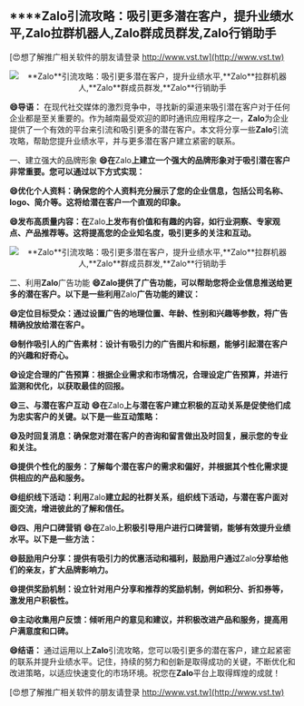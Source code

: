 ## ****Zalo**引流攻略：吸引更多潜在客户，提升业绩水平,**Zalo**拉群机器人,**Zalo**群成员群发,**Zalo**行销助手**

[😍想了解推广相关软件的朋友请登录 http://www.vst.tw](http://www.vst.tw)

 <center><img src="https://vst.tw/MP4/tuiguang/png/6.png" alt="**Zalo**引流攻略：吸引更多潜在客户，提升业绩水平,**Zalo**拉群机器人,**Zalo**群成员群发,**Zalo**行销助手"></center>

**😄导语：**
在现代社交媒体的激烈竞争中，寻找新的渠道来吸引潜在客户对于任何企业都是至关重要的。作为越南最受欢迎的即时通讯应用程序之一，**Zalo**为企业提供了一个有效的平台来引流和吸引更多的潜在客户。本文将分享一些**Zalo**引流攻略，帮助您提升业绩水平，并与更多潜在客户建立紧密的联系。

一、建立强大的品牌形象
**😄在**Zalo**上建立一个强大的品牌形象对于吸引潜在客户非常重要。您可以通过以下方式实现：**

**😄优化个人资料：确保您的个人资料充分展示了您的企业信息，包括公司名称、logo、简介等。这将给潜在客户一个直观的印象。**

**😄发布高质量内容：在**Zalo**上发布有价值和有趣的内容，如行业洞察、专家观点、产品推荐等。这将提高您的企业知名度，吸引更多的关注和互动。**

 <center><img src="https://vst.tw/MP4/tuiguang/png/6.png" alt="**Zalo**引流攻略：吸引更多潜在客户，提升业绩水平,**Zalo**拉群机器人,**Zalo**群成员群发,**Zalo**行销助手"></center>

二、利用**Zalo**广告功能
**😄**Zalo**提供了广告功能，可以帮助您将企业信息推送给更多的潜在客户。以下是一些利用**Zalo**广告功能的建议：**

**😄定位目标受众：通过设置广告的地理位置、年龄、性别和兴趣等参数，将广告精确投放给潜在客户。**

**😄制作吸引人的广告素材：设计有吸引力的广告图片和标题，能够引起潜在客户的兴趣和好奇心。**

**😄设定合理的广告预算：根据企业需求和市场情况，合理设定广告预算，并进行监测和优化，以获取最佳的回报。**

**😄三、与潜在客户互动**
**😄在**Zalo**上与潜在客户建立积极的互动关系是促使他们成为忠实客户的关键。以下是一些互动策略：**

**😄及时回复消息：确保您对潜在客户的咨询和留言做出及时回复，展示您的专业和关注。**

**😄提供个性化的服务：了解每个潜在客户的需求和偏好，并根据其个性化需求提供相应的产品和服务。**

**😄组织线下活动：利用**Zalo**建立起的社群关系，组织线下活动，与潜在客户面对面交流，增进彼此的了解和信任。**

**😄四、用户口碑营销**
**😄在**Zalo**上积极引导用户进行口碑营销，能够有效提升业绩水平。以下是一些方法：**

**😄鼓励用户分享：提供有吸引力的优惠活动和福利，鼓励用户通过**Zalo**分享给他们的亲友，扩大品牌影响力。**

**😄提供奖励机制：设立针对用户分享和推荐的奖励机制，例如积分、折扣券等，激发用户积极性。**

**😄主动收集用户反馈：倾听用户的意见和建议，并积极改进产品和服务，提高用户满意度和口碑。**

**😄结语：**
通过运用以上**Zalo**引流攻略，您可以吸引更多的潜在客户，建立起紧密的联系并提升业绩水平。记住，持续的努力和创新是取得成功的关键，不断优化和改进策略，以适应快速变化的市场环境。祝您在**Zalo**平台上取得辉煌的成就！

[😍想了解推广相关软件的朋友请登录 http://www.vst.tw](http://www.vst.tw)



